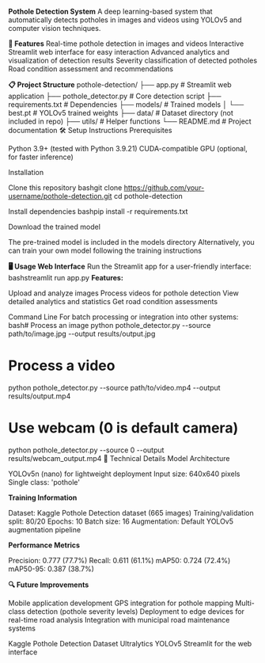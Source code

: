**Pothole Detection System**
A deep learning-based system that automatically detects potholes in images and videos using YOLOv5 and computer vision techniques.


**🚀 Features**
Real-time pothole detection in images and videos
Interactive Streamlit web interface for easy interaction
Advanced analytics and visualization of detection results
Severity classification of detected potholes
Road condition assessment and recommendations

**📋 Project Structure**
pothole-detection/
├── app.py                     # Streamlit web application
├── pothole_detector.py        # Core detection script
├── requirements.txt           # Dependencies
├── models/                    # Trained models
│   └── best.pt                # YOLOv5 trained weights
├── data/                      # Dataset directory (not included in repo)
├── utils/                     # Helper functions
└── README.md                  # Project documentation
🛠️ Setup Instructions
Prerequisites

Python 3.9+ (tested with Python 3.9.21)
CUDA-compatible GPU (optional, for faster inference)

Installation

Clone this repository
bashgit clone https://github.com/your-username/pothole-detection.git
cd pothole-detection

Install dependencies
bashpip install -r requirements.txt

Download the trained model

The pre-trained model is included in the models directory
Alternatively, you can train your own model following the training instructions



**🖥️ Usage
Web Interface**
Run the Streamlit app for a user-friendly interface:
bashstreamlit run app.py
**Features:**

Upload and analyze images
Process videos for pothole detection
View detailed analytics and statistics
Get road condition assessments

Command Line
For batch processing or integration into other systems:
bash# Process an image
python pothole_detector.py --source path/to/image.jpg --output results/output.jpg

# Process a video
python pothole_detector.py --source path/to/video.mp4 --output results/output.mp4

# Use webcam (0 is default camera)
python pothole_detector.py --source 0 --output results/webcam_output.mp4
🧠 Technical Details
Model Architecture

YOLOv5n (nano) for lightweight deployment
Input size: 640x640 pixels
Single class: 'pothole'

**Training Information**

Dataset: Kaggle Pothole Detection dataset (665 images)
Training/validation split: 80/20
Epochs: 10
Batch size: 16
Augmentation: Default YOLOv5 augmentation pipeline

**Performance Metrics**

Precision: 0.777 (77.7%)
Recall: 0.611 (61.1%)
mAP50: 0.724 (72.4%)
mAP50-95: 0.387 (38.7%)

**🔍 Future Improvements**

Mobile application development
GPS integration for pothole mapping
Multi-class detection (pothole severity levels)
Deployment to edge devices for real-time road analysis
Integration with municipal road maintenance systems




Kaggle Pothole Detection Dataset
Ultralytics YOLOv5
Streamlit for the web interface
